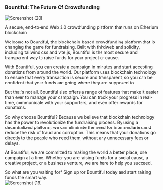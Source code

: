 ### Bountiful: The Future Of Crowdfunding

![Screenshot (20)](https://user-images.githubusercontent.com/129856164/229988001-be0ac90a-95fc-4cd3-9b8d-5b86662d23db.png)
<br/>

A secure, end-to-end Web 3.0 crowdfunding platform that runs on Etherium blockchain

Welcome to Bountiful, the blockchain-based crowdfunding platform that is changing the game for fundraising. Built with thirdweb and solidity, including tailwind css and vite.js, Bountiful is the most secure and transparent way to raise funds for your project or cause.

With Bountiful, you can create a campaign in minutes and start accepting donations from around the world. Our platform uses blockchain technology to ensure that every transaction is secure and transparent, so you can be confident that your funds are going where they are supposed to.

But that's not all. Bountiful also offers a range of features that make it easier than ever to manage your campaign. You can track your progress in real-time, communicate with your supporters, and even offer rewards for donations.

So why choose Bountiful? Because we believe that blockchain technology has the power to revolutionize the fundraising process. By using a decentralized platform, we can eliminate the need for intermediaries and reduce the risk of fraud and corruption. This means that your donations go directly to the people who need them, without any unnecessary fees or delays.

At Bountiful, we are committed to making the world a better place, one campaign at a time. Whether you are raising funds for a social cause, a creative project, or a business venture, we are here to help you succeed.

So what are you waiting for? Sign up for Bountiful today and start raising funds the smart way.
<br/>
![Screenshot (19)](https://user-images.githubusercontent.com/129856164/229988153-bdd33191-fee6-4d59-a0b1-b59dbd3e2dec.png)
<br/>

